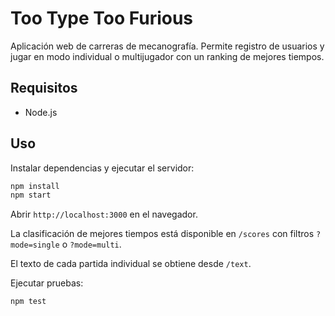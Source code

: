 # Too Type Too Furious

Aplicación web de carreras de mecanografía. Permite registro de usuarios y jugar en modo individual o multijugador con un ranking de mejores tiempos.

## Requisitos

- Node.js

## Uso

Instalar dependencias y ejecutar el servidor:

```bash
npm install
npm start
```

Abrir `http://localhost:3000` en el navegador.

La clasificación de mejores tiempos está disponible en `/scores` con filtros
`?mode=single` o `?mode=multi`.

El texto de cada partida individual se obtiene desde `/text`.

Ejecutar pruebas:

```bash
npm test
```
